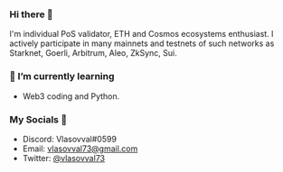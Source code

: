 ### Hi there 🎉

I'm individual PoS validator, ETH and Cosmos ecosystems enthusiast.
I actively participate in many mainnets and testnets of such networks as Starknet, Goerli, Arbitrum, Aleo, ZkSync, Sui.

### 🌱 I’m currently learning 
- Web3 coding and Python.

### My Socials 💬
* Discord: Vlasovval#0599 
* Email: vlasovval73@gmail.com  
* Twitter: [@vlasovval73](https://twitter.com/vlasovval73)  

<!--
**cryptobtcbuyer/cryptobtcbuyer** is a ✨ _special_ ✨ repository because its `README.md` (this file) appears on your GitHub profile.

Here are some ideas to get you started:

- 🔭 I’m currently working on ...
- 🌱 I’m currently learning ...
- 👯 I’m looking to collaborate on ...
- 🤔 I’m looking for help with ...
- 💬 Ask me about ...
- 📫 How to reach me: ...
- 😄 Pronouns: ...
- ⚡ Fun fact: ...
-->

